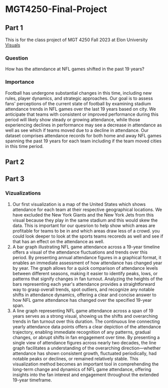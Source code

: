 # MGT4250-Final-Project
## Part 1
This is for the class project of MGT 4250 Fall 2023 at Elon University
[Visuals](https://public.tableau.com/shared/3PP2J5S3R?:display_count=n&:origin=viz_share_link)

### Question 
How has the attendance at NFL games shifted in the past 19 years?
### Importance
Football has undergone substantial changes in this time, including new rules, player dynamics, and strategic approaches. Our goal is to assess fans' perceptions of the current state of football by examining stadium attendance trends in NFL games over the last 19 years based on city. We anticipate that teams with consistent or improved performance during this period will likely show steady or growing attendance, while those experiencing declines in performance may see a decrease in attendance as well as see which if teams moved due to a decline in attendance. Our dataset comprises attendance records for both home and away NFL games spanning the past 19 years for each team including if the team moved cities in this time period.

## Part 2

## Part 3 
### Vizualizations
1. Our first visualization is a map of the United States which shows attendance for each team at their respective geographical locations. We have excluded the New York Giants and the New York Jets from this visual because they play in the same stadium and this would skew the data. This is important for our quesrion to help show which areas are profitable for teams to be in and which areas draw less of a crowd. you could look deeper to look at the sports teams recoreds as well and see if that has an effect on the attendance as well.
2. A bar graph illustrating NFL game attendance across a 19-year timeline offers a visual of the attendance fluctuations and trends over this period. By presenting annual attendance figures in a graphical format, it enables an immediate assessment of how attendance has changed year by year. The graph allows for a quick comparison of attendance levels between different seasons, making it easier to identify peaks, lows, or patterns that signify changes in fan turnout. Analyzing the heights of the bars representing each year's attendance provides a straightforward way to grasp overall trends, spot outliers, and recognize any notable shifts in attendance dynamics, offering a clear and concise answer to how NFL game attendance has changed over the specified 19-year span.
3. A line graph representing NFL game attendance across a span of 19 years serves as a strong visual, showing us the shifts and overarching trends in fan turnout over this duration. The continuous line connecting yearly attendance data points offers a clear depiction of the attendance trajectory, enabling immediate recognition of any patterns, gradual changes, or abrupt shifts in fan engagement over time. By presenting a single view of attendance figures across nearly two decades, the line graph facilitates a understanding of the overarching direction—whether attendance has shown consistent growth, fluctuated periodically, had notable peaks or declines, or remained relatively stable. This visualization method becomes an important tool in comprehending the long-term change and dynamics of NFL game attendance, offering insights into the fan interest and engagement throughout the extended 19-year timeframe.
